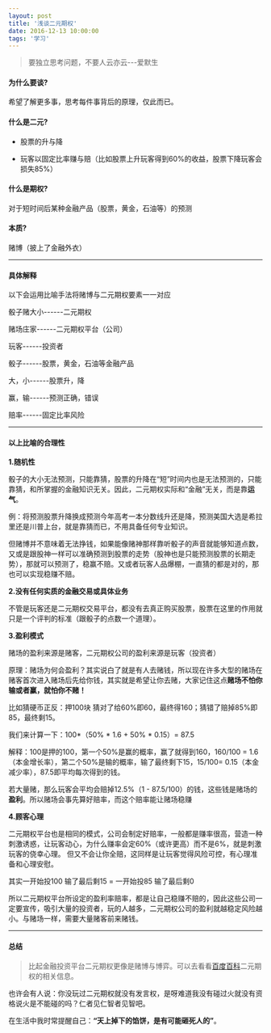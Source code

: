 ```yaml
---
layout: post
title: '浅谈二元期权'
date: 2016-12-13 10:00:00
tags: '学习'
---
```

> 要独立思考问题，不要人云亦云---爱默生

#### **为什么要谈?**

希望了解更多事，思考每件事背后的原理，仅此而已。


#### **什么是二元?**

- 股票的升与降

- 玩客以固定比率赚与赔（比如股票上升玩客得到60%的收益，股票下降玩客会损失85%）


#### **什么是期权?**
对于短时间后某种金融产品（股票，黄金，石油等）的预测

#### **本质?**

赌博（披上了金融外衣）

---

#### **具体解释**

以下会运用比喻手法将赌博与二元期权要素一一对应

骰子赌大小------二元期权

赌场庄家------二元期权平台（公司）

玩客------投资者

骰子------股票，黄金，石油等金融产品

大，小------股票升，降

赢，输------预测正确，错误

赔率------固定比率风险

---

#### **以上比喻的合理性**

**1.随机性**

骰子的大小无法预测，只能靠猜，股票的升降在“短”时间内也是无法预测的，只能靠猜，和所掌握的金融知识无关。因此，二元期权实际和“金融”无关，而是靠**运气**。

例：将预测股票升降换成预测今年高考一本分数线升还是降，预测美国大选是希拉里还是川普上台，就是靠猜而已，不用具备任何专业知识。

但赌博并不意味着无法挣钱，如果能像赌神那样靠听骰子的声音就能够知道点数，又或是跟股神一样可以准确预测到股票的走势（股神也是只能预测股票的长期走势），那就可以预测了，稳赢不赔。又或者玩客人品爆棚，一直猜的都是对的，那也可以实现稳赚不赔。

**2.没有任何实质的金融交易或具体业务**

不管是玩客还是二元期权交易平台，都没有去真正购买股票，股票在这里的作用就只是一个评判的标准（跟骰子的点数一个道理）。

**3.盈利模式**

赌场的盈利来源是赌客，二元期权公司的盈利来源是玩客（投资者）

原理：赌场为何会盈利？其实说白了就是有人去赌钱，所以现在许多大型的赌场在赌客首次进入赌场后先给你钱，其实就是希望让你去赌，大家记住这点**赌场不怕你输或者赢，就怕你不赌！**

比如猜硬币正反：押100块 猜对了给60%即60，最终得160；猜错了赔掉85%即85，最终剩15。

我们来计算一下：100*（50% * 1.6 + 50% * 0.15）= 87.5

解释：100是押的100，第一个50%是赢的概率，赢了就得到160，160/100 = 1.6（本金增长率），第二个50%是输的概率，输了最终剩下15，15/100= 0.15（本金减少率），87.5即平均每次得到的钱。

若大量赌，那么玩客会平均会赔掉12.5%（1 - 87.5/100）的钱，这些钱是赌场的**盈利**。所以赌场会事先算好赔率，而这个赔率能让赌场稳赚

**4.顾客心理**

二元期权平台也是相同的模式，公司会制定好赔率，一般都是赚率很高，营造一种刺激诱惑，让玩客动心，为什么赚率会定60%（或许更高）而不是6%，就是刺激玩客的侥幸心理。 但又不会让你全赔，这同样是让玩客觉得风险可控，有心理准备和心理安慰。

其实一开始投100 输了最后剩15  = 一开始投85 输了最后剩0

所以二元期权平台所设定的盈利率赔率，都是让自己稳赚不赔的，因此这些公司一定要宣传，吸引大量的投资者，玩的人越多，二元期权公司的盈利就越稳定风险越小。与赌场一样，需要大量赌客前来赌钱。

---

#### **总结**

> 比起金融投资平台二元期权更像是赌博与博弈。可以去看看[百度百科](http://baike.baidu.com/view/1541624.htm)二元期权的相关信息。

也许会有人说：你没玩过二元期权就没有发言权，是呀难道我没有碰过火就没有资格说火是不能碰的吗？仁者见仁智者见智吧。

在生活中我时常提醒自己：**“天上掉下的馅饼，是有可能砸死人的”**。


